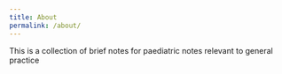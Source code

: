 ```yaml
---
title: About
permalink: /about/
---
```


This is a collection of brief notes for paediatric notes relevant to general practice
